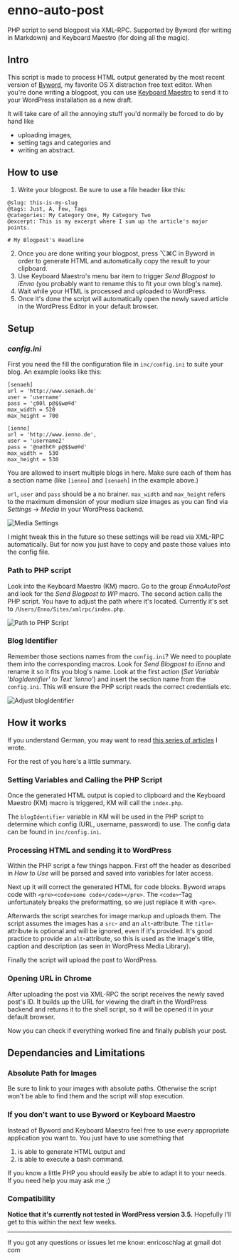 enno-auto-post
==============

PHP script to send blogpost via XML-RPC. Supported by Byword (for writing in Markdown) and Keyboard Maestro (for doing all the magic).

Intro
-----

This script is made to process HTML output generated by the most recent version of [Byword](http://bywordapp.com/ "Byword • A Simple Text Editor for Mac and iOS"), my favorite OS X distraction free text editor. When you're done writing a blogpost, you can use [Keyboard Maestro](http://www.keyboardmaestro.com/ "Keyboard Maestro 5.3.2: Work Faster with Macros for Mac OS X") to send it to your WordPress installation as a new draft.

It will take care of all the annoying stuff you'd normally be forced to do by hand like

- uploading images,
- setting tags and categories and
- writing an abstract.

How to use
----------

1. Write your blogpost. Be sure to use a file header like this:

```
@slug: this-is-my-slug
@tags: Just, A, Few, Tags
@categories: My Category One, My Category Two
@excerpt: This is my excerpt where I sum up the article's major points.

# My Blogpost's Headline
```

2. Once you are done writing your blogpost, press ⌥⌘C in Byword in order to generate HTML and automatically copy the result to your clipboard.
3. Use Keyboard Maestro's menu bar item to trigger *Send Blogpost to iEnno* (you probably want to rename this to fit your own blog's name).
4. Wait while your HTML is processed and uploaded to WordPress.
5. Once it's done the script will automatically open the newly saved article in the WordPress Editor in your default browser.

Setup
-----

### *config.ini*

First you need the fill the configuration file in `inc/config.ini` to suite your blog. An example looks like this:

	[senaeh]
	url = 'http://www.senaeh.de'
	user = 'username'
	pass = 'ç00l p@$$wø®d'
	max_width = 520
	max_height = 700
	
	[ienno]
	url = 'http://www.ienno.de',
	user = 'username2'
	pass = '@nø†h€® p@$$wø®d'
	max_width =  530
	max_height = 530

You are allowed to insert multiple blogs in here. Make sure each of them has a section name (like `[ienno]` and `[senaeh]` in the example above.)

`url`, `user` and `pass` should be a no brainer. `max_width` and `max_height` refers to the maximum dimension of your medium size images as you can find via *Settings* → *Media* in your WordPress backend.

![Media Settings](https://raw.github.com/LeEnno/enno-auto-post/master//screenshot_media_settings.png)

I might tweak this in the future so these settings will be read via XML-RPC automatically. But for now you just have to copy and paste those values into the config file.

### Path to PHP script

Look into the Keyboard Maestro (KM) macro. Go to the group *EnnoAutoPost* and look for the *Send Blogpost to WP* macro. The second action calls the PHP script. You have to adjust the path where it's located. Currently it's set to `/Users/Enno/Sites/xmlrpc/index.php`.

![Path to PHP Script](https://raw.github.com/LeEnno/enno-auto-post/master//screenshot_php_path.png)

### Blog Identifier

Remember those sections names from the `config.ini`? We need to pouplate them into the corresponding macros. Look for *Send Blogpost to iEnno* and rename it so it fits you blog's name. Look at the first action (*Set Variable 'blogIdentifier' to Text 'ienno'*) and insert the section name from the `config.ini`. This will ensure the PHP script reads the correct credentials etc.

![Adjust blogIdentifier](https://raw.github.com/LeEnno/enno-auto-post/master//screenshot_blogIdentifier.png)

How it works
------------

If you understand German, you may want to read [this series of articles](http://www.senaeh.de/seriesenaeh/effizienteres-bloggen-mit-wordpress-dank-xml-rpc/ "Series: Effizienteres Bloggen mit WordPress dank XML-RPC « senäh") I wrote.

For the rest of you here's a little summary.

### Setting Variables and Calling the PHP Script

Once the generated HTML output is copied to clipboard and the Keyboard Maestro (KM) macro is triggered, KM will call the `index.php`.

The `blogIdentifier` variable in KM will be used in the PHP script to determine which config (URL, username, password) to use. The config data can be found in `inc/config.ini`.

### Processing HTML and sending it to WordPress

Within the PHP script a few things happen. First off the header as described in *How to Use* will be parsed and saved into variables for later access.

Next up it will correct the generated HTML for code blocks. Byword wraps code with `<pre><code>some code</code></pre>`. The `<code>`-Tag unfortunately breaks the preformatting, so we just replace it with `<pre>`.

Afterwards the script searches for image markup and uploads them. The script assumes the images has a `src`- and an `alt`-attribute. The `title`-attribute is optional and will be ignored, even if it's provided. It's good practice to provide an `alt`-attribute, so this is used as the image's title, caption and description (as seen in WordPress Media Library).

Finally the script will upload the post to WordPress.

### Opening URL in Chrome

After uploading the post via XML-RPC the script receives the newly saved post's ID. It builds up the URL for viewing the draft in the WordPress backend and returns it to the shell script, so it will be opened it in your default browser.

Now you can check if everything worked fine and finally publish your post.

Dependancies and Limitations
----------------------------

### Absolute Path for Images

Be sure to link to your images with absolute paths. Otherwise the script won't be able to find them and the script will stop execution.

### If you don't want to use Byword or Keyboard Maestro

Instead of Byword and Keyboard Maestro feel free to use every appropriate application you want to. You just have to use something that

1. is able to generate HTML output and
2. is able to execute a bash command.

If you know a little PHP you should easily be able to adapt it to your needs. If you need help you may ask me ;)

### Compatibility

**Notice that it's currently not tested in WordPress version 3.5.** Hopefully I'll get to this within the next few weeks.

---

If you got any questions or issues let me know: enricoschlag at gmail dot com
